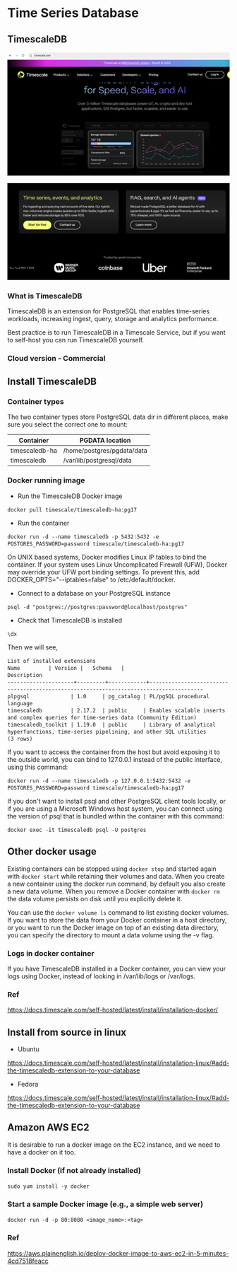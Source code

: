# Time Series Database

## TimescaleDB

![img.png](img.png)

![img_1.png](img_1.png)

### What is TimescaleDB

TimescaleDB is an extension for PostgreSQL that enables time-series workloads, increasing ingest, query, storage and analytics performance.

Best practice is to run TimescaleDB in a Timescale Service, but if you want to self-host you can run TimescaleDB yourself.

### Cloud version - Commercial

## Install TimescaleDB

### Container types

The two container types store PostgreSQL data dir in different places, make sure you select the correct one to mount:

|Container|PGDATA location |
|---|---|
|timescaledb-ha|/home/postgres/pgdata/data|
|timescaledb|/var/lib/postgresql/data|

### Docker running image

- Run the TimescaleDB Docker image

```
docker pull timescale/timescaledb-ha:pg17
```

- Run the container

```
docker run -d --name timescaledb -p 5432:5432 -e POSTGRES_PASSWORD=password timescale/timescaledb-ha:pg17
```


On UNIX based systems, Docker modifies Linux IP tables to bind the container. If your system uses Linux Uncomplicated Firewall (UFW), Docker may override your UFW port binding settings. To prevent this, add DOCKER_OPTS="--iptables=false" to /etc/default/docker.

- Connect to a database on your PostgreSQL instance

```commandline
psql -d "postgres://postgres:password@localhost/postgres"
```

- Check that TimescaleDB is installed

```commandline
\dx
```

Then we will see,

```commandline
List of installed extensions
Name         | Version |   Schema   |                                      Description
---------------------+---------+------------+---------------------------------------------------------------------------------------
plpgsql             | 1.0     | pg_catalog | PL/pgSQL procedural language
timescaledb         | 2.17.2  | public     | Enables scalable inserts and complex queries for time-series data (Community Edition)
timescaledb_toolkit | 1.19.0  | public     | Library of analytical hyperfunctions, time-series pipelining, and other SQL utilities
(3 rows)
```

If you want to access the container from the host but avoid exposing it to the outside world, you can bind to 127.0.0.1 instead of the public interface, using this command:

```
docker run -d --name timescaledb -p 127.0.0.1:5432:5432 -e POSTGRES_PASSWORD=password timescale/timescaledb-ha:pg17
```

If you don't want to install psql and other PostgreSQL client tools locally, or if you are using a Microsoft Windows host system, you can connect using the version of psql that is bundled within the container with this command:

```
docker exec -it timescaledb psql -U postgres
```

## Other docker usage

Existing containers can be stopped using `docker stop` and started again with `docker start` while retaining their volumes and data. 
When you create a new container using the docker run command, by default you also create a new data volume. When you remove a Docker container with `docker rm` 
the data volume persists on disk until you explicitly delete it. 

You can use the `docker volume ls` command to list existing docker volumes. If you want to store the data from your Docker container in a host directory, 
or you want to run the Docker image on top of an existing data directory, you can specify the directory to mount a data volume using the -v flag.

### Logs in docker container

If you have TimescaleDB installed in a Docker container, you can view your logs using Docker, instead of looking in /var/lib/logs or /var/logs. 

### Ref

https://docs.timescale.com/self-hosted/latest/install/installation-docker/

## Install from source in linux

- Ubuntu

https://docs.timescale.com/self-hosted/latest/install/installation-linux/#add-the-timescaledb-extension-to-your-database

- Fedora

https://docs.timescale.com/self-hosted/latest/install/installation-linux/#add-the-timescaledb-extension-to-your-database

## Amazon AWS EC2

It is desirable to run a docker image on the EC2 instance, and we need to have a docker on it too.

### Install Docker (if not already installed)

`sudo yum install -y docker`

### Start a sample Docker image (e.g., a simple web server)

`docker run -d -p 80:8080 <image_name>:<tag>`

### Ref

https://aws.plainenglish.io/deploy-docker-image-to-aws-ec2-in-5-minutes-4cd7518feacc
